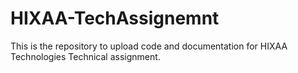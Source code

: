 # HIXAA-TechAssignemnt
This is the repository to upload code and documentation for HIXAA Technologies Technical assignment.
